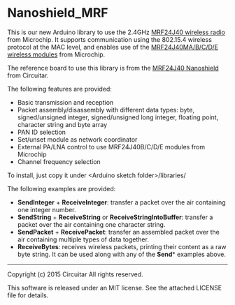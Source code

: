 Nanoshield_MRF
==============

This is our new Arduino library to use the 2.4GHz [MRF24J40 wireless radio](http://www.microchip.com/wwwproducts/Devices.aspx?dDocName=en027752) from Microchip.
It supports communication using the 802.15.4 wireless protocol at the MAC level, and enables use of the [MRF24J40MA/B/C/D/E wireless modules](http://www.microchip.com/pagehandler/en-us/technology/personalareanetworks/home.html) from Microchip.

The reference board to use this library is from the [MRF24J40 Nanoshield](https://www.circuitar.com.br/en/nanoshields/modules/mrf24j40/) from Circuitar.

The following features are provided:

* Basic transmission and reception
* Packet assembly/disassembly with different data types: byte, signed/unsigned integer, signed/unsigned long integer, floating point, character string and byte array
* PAN ID selection
* Set/unset module as network coordinator
* External PA/LNA control to use MRF24J40B/C/D/E modules from Microchip
* Channel frequency selection

To install, just copy it under &lt;Arduino sketch folder&gt;/libraries/

The following examples are provided:

- **SendInteger** + **ReceiveInteger**: transfer a packet over the air containing one integer number.
- **SendString** + **ReceiveString** or **ReceiveStringIntoBuffer**: transfer a packet over the air containing one character string.
- **SendPacket** + **ReceivePacket**: transfer an assembled packet over the air containing multiple types of data together.
- **ReceiveBytes**: receives wireless packets, printing their content as a raw byte string. It can be used along with any of the **Send*** examples above.

---
Copyright (c) 2015 Circuitar
All rights reserved.

This software is released under an MIT license. See the attached LICENSE file for details.
